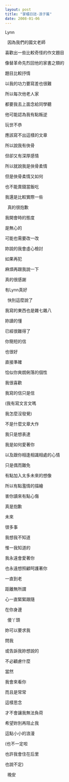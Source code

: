 ```yaml
---
layout: post
title: "掌櫃日誌-浪子篇"
date: 2008-01-06
---
```



Lynn

 
因為我們的國文老師


喜歡出一些比較奇怪的作文題目


像替革命先烈回他的家書之類的


題目比較抒情


以我的功力要寫差也很難


所以每次他老人家


都要我去上面念給同學聽


他可能認為我有點叛逆


玩世不恭


應該寫不出這樣的文章


所以說我有俠骨


但卻又有深厚感情


所以就說我是俠骨柔情


但是俠骨柔情又如何


也不能賣錢當飯吃


我還是比較實際一些


 
真的很抱歉


我開會時的態度


是無心的


可能也需要改一改


妳說的我會虛心檢討


如果再犯


麻煩再跟我說一下


真的很感謝


有Lynn真好


 
快別這麼說了


我寫的東西也是雜七雜八


妳讀的懂


已經很難得了


你簡短的信


也很好


直接準確


恰似你爽朗俐落的個性


我很喜歡


我寫的信只是信


(我有寫文言文嗎


我怎麼沒發覺)


不是什麼文章大作


我只是想表達


我是如何愛著你


以及跟你相逢相識相處的心情


只是偶而難免


有點加入太多未來的想像


所以有點濫情的描繪


害你讀來有點心傷


真是抱歉


未來


很多事


我想我不知道


惟一我知道的


我永遠會愛著你


也永遠想照顧呵護著你


一直到老


距離無所謂


心一直緊緊跟隨


在你身邊


 
傻丫頭


妳可以要求我


問我


或告訴我妳想說的


不必顧慮什麼


當然


我會來看你


而且是常常


這樣思念


才不會讓我無法負荷


希望妳別再阻止我


這點小小的浪漫


(也不一定啦


也許我會住在后里


也說不定)

 
晚安

